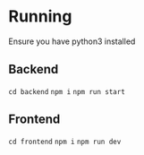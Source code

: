 # Running

Ensure you have python3 installed

## Backend

`cd backend`
`npm i`
`npm run start`

## Frontend

`cd frontend`
`npm i`
`npm run dev`
